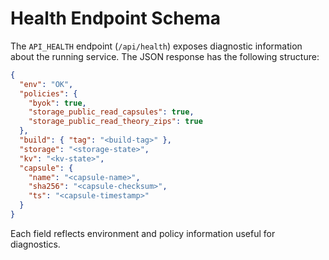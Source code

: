 # Health Endpoint Schema

The `API_HEALTH` endpoint (`/api/health`) exposes diagnostic information about the running
service. The JSON response has the following structure:

```json
{
  "env": "OK",
  "policies": {
    "byok": true,
    "storage_public_read_capsules": true,
    "storage_public_read_theory_zips": true
  },
  "build": { "tag": "<build-tag>" },
  "storage": "<storage-state>",
  "kv": "<kv-state>",
  "capsule": {
    "name": "<capsule-name>",
    "sha256": "<capsule-checksum>",
    "ts": "<capsule-timestamp>"
  }
}
```

Each field reflects environment and policy information useful for diagnostics.
